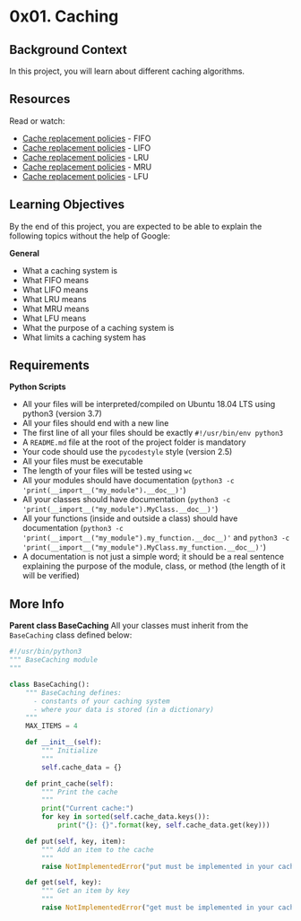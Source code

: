 # 0x01. Caching

## Background Context
In this project, you will learn about different caching algorithms.

## Resources
Read or watch:
- [Cache replacement policies](https://en.wikipedia.org/wiki/Cache_replacement_policies#First_In_First_Out_%28FIFO%29) - FIFO
- [Cache replacement policies](https://en.wikipedia.org/wiki/Cache_replacement_policies#Last_In_First_Out_%28LIFO%29) - LIFO
- [Cache replacement policies](https://en.wikipedia.org/wiki/Cache_replacement_policies#Least_Recently_Used_%28LRU%29) - LRU
- [Cache replacement policies](https://en.wikipedia.org/wiki/Cache_replacement_policies#Most_Recently_Used_%28MRU%29) - MRU
- [Cache replacement policies](https://en.wikipedia.org/wiki/Cache_replacement_policies#Least-Frequently_Used_%28LFU%29) - LFU

## Learning Objectives
By the end of this project, you are expected to be able to explain the following topics without the help of Google:

**General**
- What a caching system is
- What FIFO means
- What LIFO means
- What LRU means
- What MRU means
- What LFU means
- What the purpose of a caching system is
- What limits a caching system has

## Requirements
**Python Scripts**
- All your files will be interpreted/compiled on Ubuntu 18.04 LTS using python3 (version 3.7)
- All your files should end with a new line
- The first line of all your files should be exactly `#!/usr/bin/env python3`
- A `README.md` file at the root of the project folder is mandatory
- Your code should use the `pycodestyle` style (version 2.5)
- All your files must be executable
- The length of your files will be tested using `wc`
- All your modules should have documentation (`python3 -c 'print(__import__("my_module").__doc__)'`)
- All your classes should have documentation (`python3 -c 'print(__import__("my_module").MyClass.__doc__)'`)
- All your functions (inside and outside a class) should have documentation (`python3 -c 'print(__import__("my_module").my_function.__doc__)'` and `python3 -c 'print(__import__("my_module").MyClass.my_function.__doc__)'`)
- A documentation is not just a simple word; it should be a real sentence explaining the purpose of the module, class, or method (the length of it will be verified)

## More Info
**Parent class BaseCaching**
All your classes must inherit from the `BaseCaching` class defined below:

```python
#!/usr/bin/python3
""" BaseCaching module
"""

class BaseCaching():
    """ BaseCaching defines:
      - constants of your caching system
      - where your data is stored (in a dictionary)
    """
    MAX_ITEMS = 4

    def __init__(self):
        """ Initialize
        """
        self.cache_data = {}

    def print_cache(self):
        """ Print the cache
        """
        print("Current cache:")
        for key in sorted(self.cache_data.keys()):
            print("{}: {}".format(key, self.cache_data.get(key)))

    def put(self, key, item):
        """ Add an item to the cache
        """
        raise NotImplementedError("put must be implemented in your cache class")

    def get(self, key):
        """ Get an item by key
        """
        raise NotImplementedError("get must be implemented in your cache class")
```


